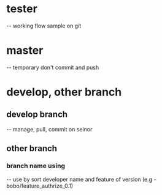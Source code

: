 # tester

-- working flow sample on git 

# master 
-- temporary don't commit and push

# develop, other branch
## develop branch 
-- manage, pull, commit on seinor 

## other branch
### branch name using
-- use by sort developer name and feature of version (e.g - bobo/feature_authrize_0.1)
